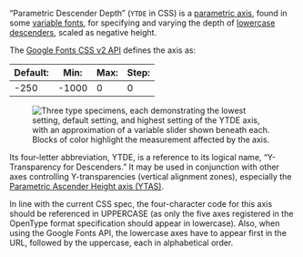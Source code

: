 
“Parametric Descender Depth” (`YTDE` in CSS) is a [parametric axis](/glossary/parametric_axis), found in some [variable fonts](/glossary/variable_fonts), for specifying and varying the depth of [lowercase](/glossary/uppercase_lowercase) [descenders](/glossary/ascenders_descenders), scaled as negative height.

The [Google Fonts CSS v2 API](https://developers.google.com/fonts/docs/css2) defines the axis as:

| Default: | Min: | Max: | Step: |
| --- | --- | --- | --- |
| -250 | -1000 | 0 | 0 |

<figure>

![Three type specimens, each demonstrating the lowest setting, default setting, and highest setting of the YTDE axis, with an approximation of a variable slider shown beneath each. Blocks of color highlight the measurement affected by the axis.](images/thumbnail.svg)

</figure>

Its four-letter abbreviation, YTDE, is a reference to its logical name, “Y-Transparency for Descenders.” It may be used in conjunction with other axes controlling Y-transparencies (vertical alignment zones), especially the [Parametric Ascender Height axis (YTAS)](/glossary/ytas_axis).

In line with the current CSS spec, the four-character code for this axis should be referenced in UPPERCASE (as only the five axes registered in the OpenType format specification should appear in lowercase). Also, when using the Google Fonts API, the lowercase axes have to appear first in the URL, followed by the uppercase, each in alphabetical order.
